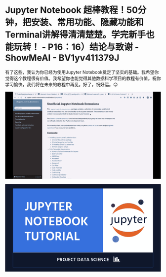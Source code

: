 # Jupyter Notebook 超棒教程！50分钟，把安装、常用功能、隐藏功能和Terminal讲解得清清楚楚。学完新手也能玩转！ - P16：16）结论与致谢 - ShowMeAI - BV1yv411379J

有了这些，我认为你已经为使用Jupyter Notebook奠定了坚实的基础。我希望你觉得这个教程很有价值。我希望你也能觉得其他数据科学项目的教程有价值。祝你学习愉快，我们将在未来的教程中再见。好了，祝好运。😊

![](img/7278cf1f8d5d97de73f26e6cff4c3627_1.png)

![](img/7278cf1f8d5d97de73f26e6cff4c3627_2.png)
